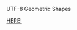<p>UTF-8 Geometric Shapes</p> <a href="https://www.w3schools.com/charsets/ref_utf_geometric.asp"> HERE!<a>

